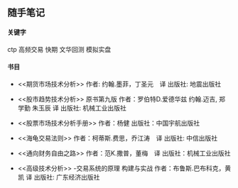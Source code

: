 随手笔记
----------

#### 关键字
ctp
高频交易
快期
文华回测 模拟实盘

#### 书目
* <<期货市场技术分析>>
作者: 约翰.墨菲，丁圣元　译
出版社: 地震出版社

* <<股市趋势技术分析>>
原书第九版
作者：罗伯特D.爱德华兹 约翰.迈吉, 郑学勤 朱玉辰 译
出版社: 机械工业出版社

* <<股票市场技术分析手册>>
作者：杨健
出版社：中国宇航出版社

* <<海龟交易法则>>
作者：柯蒂斯.费思，乔江涛　译
出版社: 中信出版社

                                                                                
* <<通向财务自由之路>>
作者：范K.撒普，董梅　译
出版社：机械工业出版社

* <<高级技术分析>>
-交易系统的原理 构建与实战
作者：布鲁斯.巴布科克，黄凯 译
出版社: 广东经济出版社
